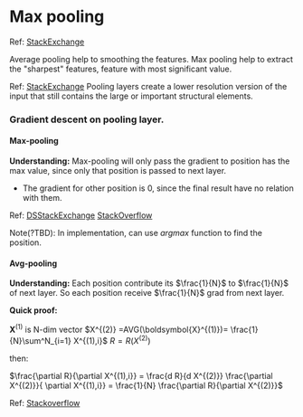 # Max pooling


Ref: [StackExchange](https://stats.stackexchange.com/questions/288261/why-is-max-pooling-necessary-in-convolutional-neural-networks)

Average pooling help to smoothing the features.
Max pooling help to extract the "sharpest" features, feature with most significant value.


Ref: [StackExchange](https://stats.stackexchange.com/questions/486376/why-do-we-even-need-max-pooling-layers)
Pooling layers create a lower resolution version of the input that still contains the large or important structural elements.



### Gradient descent on pooling layer.

#### Max-pooling

**Understanding:** Max-pooling will only pass the gradient to position has the max value, since only that position is passed to next layer. 

- The gradient for other position is 0, since the final result have no relation with them.

Ref: [DSStackExchange](https://datascience.stackexchange.com/questions/11699/backprop-through-max-pooling-layers) [StackOverflow](https://stackoverflow.com/questions/40712031/backpropagation-in-pooling-layer-subsamplig-layer-in-cnn)

Note(?TBD): In implementation, can use $argmax$ function to find the position.

#### Avg-pooling

**Understanding:** Each position contribute its $\frac{1}{N}$ to $\frac{1}{N}$ of next layer. So each position receive $\frac{1}{N}$ grad from next layer.


**Quick proof:**

$\boldsymbol{X}^{(1)}$ is N-dim vector
$X^{(2)} =AVG(\boldsymbol{X}^{(1)})= \frac{1}{N}\sum^N_{i=1} X^{(1),i}$
$R = R(X^{(2)})$

then:

$\frac{\partial R}{\partial X^{(1),i}} = \frac{d R}{d X^{(2)}} \frac{\partial X^{(2)}}{ \partial X^{(1),i}} = \frac{1}{N} \frac{\partial R}{\partial X^{(2)}}$


Ref: [Stackoverflow](https://stackoverflow.com/questions/36628181/backpropagation-in-convolutional-neural-networks)